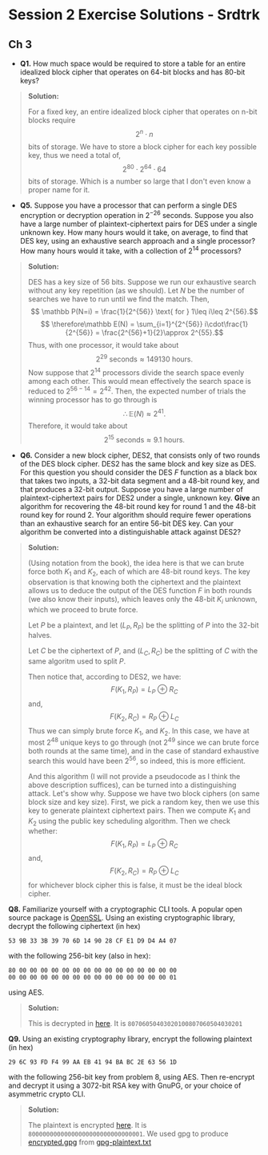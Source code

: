 # Session 2 Exercise Solutions - Srdtrk

## Ch 3

- **Q1.** How much space would be required to store a table for an entire idealized block cipher that operates on 64-bit blocks and has 80-bit keys?

>**Solution:**
>
> For a fixed key, an entire idealized block cipher that operates on n-bit blocks require
> $$2^n\cdot n$$
> bits of storage. We have to store a block cipher for each key possible key, thus we need a total of,
> $$ 2^{80}\cdot 2^{64}\cdot 64 $$
> bits of storage. Which is a number so large that I don't even know a proper name for it.

- **Q5.** Suppose you have a processor that can perform a single DES encryption or decryption operation in $2^{-26}$ seconds. Suppose you also have a large number of plaintext-ciphertext pairs for DES under a single unknown key. How many hours would it take, on average, to find that DES key, using an exhaustive search approach and a single processor? How many hours would it take, with a collection of $2^{14}$ processors?

>**Solution:**
>
> DES has a key size of 56 bits. Suppose we run our exhaustive search without any key repetition (as we should). Let $N$ be the number of searches we have to run until we find the match. Then,
> $$ \mathbb P(N=i) = \frac{1}{2^{56}} \text{ for } 1\leq i\leq 2^{56}.$$
> $$ \therefore\mathbb E(N) = \sum_{i=1}^{2^{56}} i\cdot\frac{1}{2^{56}} = \frac{2^{56}+1}{2}\approx 2^{55}.$$
> Thus, with one processor, it would take about
> $$ 2^{29}\text{ seconds} \approx 149130\text{ hours.}$$
> Now suppose that $2^{14}$ processors divide the search space evenly among each other. This would mean effectively the search space is reduced to $2^{56-14} = 2^{42}$. Then, the expected number of trials the winning processor has to go through is
> $$ \therefore\mathbb E(N) \approx 2^{41}. $$
> Therefore, it would take about
> $$ 2^{15}\text{ seconds} \approx 9.1\text{ hours}.$$

- **Q6.** Consider a new block cipher, DES2, that consists only of two rounds of the DES block cipher. DES2 has the same block and key size as DES. For this question you should consider the DES $F$ function as a black box that takes two inputs, a 32-bit data segment and a 48-bit round key, and that produces a 32-bit output. Suppose you have a large number of plaintext-ciphertext pairs for DES2 under a single, unknown key. **Give** an algorithm for recovering the 48-bit round key for round 1 and the 48-bit round key for round 2. Your algorithm should require fewer operations than an exhaustive search for an entire 56-bit DES key. Can your algorithm be converted into a distinguishable attack against DES2?

>**Solution:**
>
> (Using notation from the book), the idea here is that we can brute force both $K_1$ and $K_2$, each of which are 48-bit round keys. The key observation is that knowing both the ciphertext and the plaintext allows us to deduce the output of the DES function $F$ in both rounds (we also know their inputs), which leaves only the 48-bit $K_i$ unknown, which we proceed to brute force.
>
> Let $P$ be a plaintext, and let $(L_P, R_P)$ be the splitting of $P$ into the 32-bit halves.
>
> Let $C$ be the ciphertext of $P$, and $(L_C, R_C)$ be the splitting of $C$ with the same algoritm used to split $P$.
>
> Then notice that, according to DES2, we have:
> $$ F(K_1, R_P) = L_P\ \oplus\ R_C$$
> and, $$ F(K_2, R_C) = R_P\ \oplus\ L_C$$
> Thus we can simply brute force $K_1$, and $K_2$. In this case, we have at most $2^{48}$ unique keys to go through (not $2^{49}$ since we can brute force both rounds at the same time), and in the case of standard exhaustive search this would have been $2^{56}$, so indeed, this is more efficient.
>
> And this algorithm (I will not provide a pseudocode as I think the above description suffices), can be turned into a distinguishing attack. Let's show why. Suppose we have two block ciphers (on same block size and key size). First, we pick a random key, then we use this key to generate plaintext ciphertext pairs. Then we compute $K_1$ and $K_2$ using the public key scheduling algorithm. Then we check whether:
> $$ F(K_1, R_P) = L_P\ \oplus\ R_C$$
> and, $$ F(K_2, R_C) = R_P\ \oplus\ L_C$$
> for whichever block cipher this is false, it must be the ideal block cipher.

**Q8.** Familiarize yourself with a cryptographic CLI tools. A popular open source package is [OpenSSL](https://docs.rs/openssl/latest/openssl/aes/index.html). Using an existing cryptographic library, decrypt the following ciphertext (in hex)

```ignore
53 9B 33 3B 39 70 6D 14 90 28 CF E1 D9 D4 A4 07
```

 with the following 256-bit key (also in hex):

```ignore
80 00 00 00 00 00 00 00 00 00 00 00 00 00 00 00
00 00 00 00 00 00 00 00 00 00 00 00 00 00 00 01
```

using AES.

>**Solution:**
>
> This is decrypted in [here](). It is `80706050403020100807060504030201`

**Q9.** Using an existing cryptography library, encrypt the following plaintext (in hex)

```ignore
29 6C 93 FD F4 99 AA EB 41 94 BA BC 2E 63 56 1D
```

with the following 256-bit key from problem 8, using AES. Then re-encrypt and decrypt it using a 3072-bit RSA key with GnuPG, or your choice of asymmetric crypto CLI.

>**Solution:**
>
> The plaintext is encrypted [here](). It is `80000000000000000000000000000001`. We used gpg to produce [encrypted.gpg]() from [gpg-plaintext.txt]()
